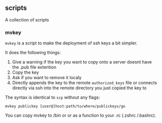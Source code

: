 ## scripts
A collection of scripts

### mvkey
`mvkey` is a script to make the deployment of ssh keys a bit simpler.

It does the following things:

1. Give a warning if the key you want to copy onto a server doesnt have the .pub file extention
2. Copy the key
3. Ask if you want to remove it localy
4. Directly appends the key to the remote `authorized_keys` file or connects directly via ssh into the remote directory you just copied the key to

The syntax is identical to `scp` without any flags:

`mvkey publickey [user@]host:path/to/where/publickeys/go`

You can copy mvkey to /bin or or as a function to your .<shell>rc (.zshrc /.bashrc).
